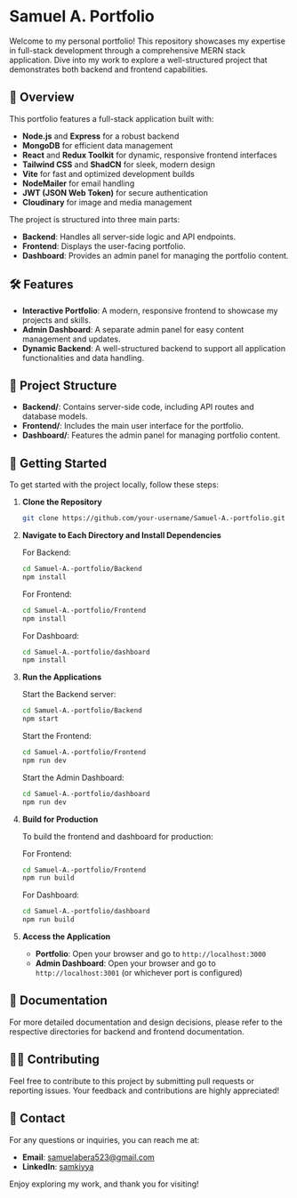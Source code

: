 # Samuel A. Portfolio

Welcome to my personal portfolio! This repository showcases my expertise in full-stack development through a comprehensive MERN stack application. Dive into my work to explore a well-structured project that demonstrates both backend and frontend capabilities.

## 🚀 Overview

This portfolio features a full-stack application built with:

- **Node.js** and **Express** for a robust backend
- **MongoDB** for efficient data management
- **React** and **Redux Toolkit** for dynamic, responsive frontend interfaces
- **Tailwind CSS** and **ShadCN** for sleek, modern design
- **Vite** for fast and optimized development builds
- **NodeMailer** for email handling
- **JWT (JSON Web Token)** for secure authentication
- **Cloudinary** for image and media management

The project is structured into three main parts:

- **Backend**: Handles all server-side logic and API endpoints.
- **Frontend**: Displays the user-facing portfolio.
- **Dashboard**: Provides an admin panel for managing the portfolio content.

## 🛠️ Features

- **Interactive Portfolio**: A modern, responsive frontend to showcase my projects and skills.
- **Admin Dashboard**: A separate admin panel for easy content management and updates.
- **Dynamic Backend**: A well-structured backend to support all application functionalities and data handling.

## 📁 Project Structure

- **Backend/**: Contains server-side code, including API routes and database models.
- **Frontend/**: Includes the main user interface for the portfolio.
- **Dashboard/**: Features the admin panel for managing portfolio content.

## 🚧 Getting Started

To get started with the project locally, follow these steps:

1. **Clone the Repository**

   ```bash
   git clone https://github.com/your-username/Samuel-A.-portfolio.git
   ```

2. **Navigate to Each Directory and Install Dependencies**

   For Backend:

   ```bash
   cd Samuel-A.-portfolio/Backend
   npm install
   ```

   For Frontend:

   ```bash
   cd Samuel-A.-portfolio/Frontend
   npm install
   ```

   For Dashboard:

   ```bash
   cd Samuel-A.-portfolio/dashboard
   npm install
   ```

3. **Run the Applications**

   Start the Backend server:

   ```bash
   cd Samuel-A.-portfolio/Backend
   npm start
   ```

   Start the Frontend:

   ```bash
   cd Samuel-A.-portfolio/Frontend
   npm run dev
   ```

   Start the Admin Dashboard:

   ```bash
   cd Samuel-A.-portfolio/dashboard
   npm run dev
   ```

4. **Build for Production**

   To build the frontend and dashboard for production:

   For Frontend:

   ```bash
   cd Samuel-A.-portfolio/Frontend
   npm run build
   ```

   For Dashboard:

   ```bash
   cd Samuel-A.-portfolio/dashboard
   npm run build
   ```

5. **Access the Application**

   - **Portfolio**: Open your browser and go to `http://localhost:3000`
   - **Admin Dashboard**: Open your browser and go to `http://localhost:3001` (or whichever port is configured)

## 📄 Documentation

For more detailed documentation and design decisions, please refer to the respective directories for backend and frontend documentation.

## 🧑‍💻 Contributing

Feel free to contribute to this project by submitting pull requests or reporting issues. Your feedback and contributions are highly appreciated!

## 📧 Contact

For any questions or inquiries, you can reach me at:

- **Email**: [samuelabera523@gmail.com](mailto:samuelabera523@gmail.com)
- **LinkedIn**: [samkiyya](https://linkedin.com/in/samkiyya)

Enjoy exploring my work, and thank you for visiting!
